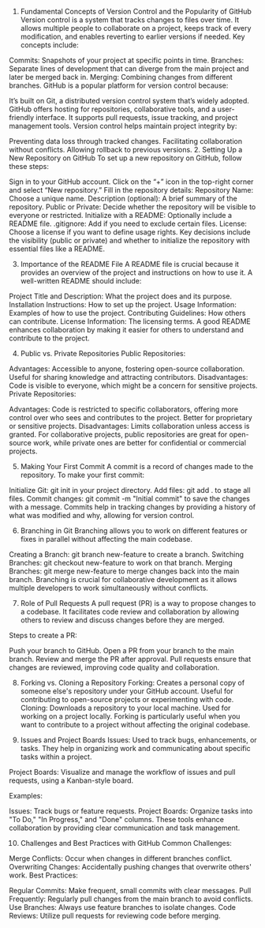 1. Fundamental Concepts of Version Control and the Popularity of GitHub
Version control is a system that tracks changes to files over time. It allows multiple people to collaborate on a project, keeps track of every modification, and enables reverting to earlier versions if needed. Key concepts include:

Commits: Snapshots of your project at specific points in time.
Branches: Separate lines of development that can diverge from the main project and later be merged back in.
Merging: Combining changes from different branches.
GitHub is a popular platform for version control because:

It’s built on Git, a distributed version control system that’s widely adopted.
GitHub offers hosting for repositories, collaborative tools, and a user-friendly interface.
It supports pull requests, issue tracking, and project management tools.
Version control helps maintain project integrity by:

Preventing data loss through tracked changes.
Facilitating collaboration without conflicts.
Allowing rollback to previous versions.
2. Setting Up a New Repository on GitHub
To set up a new repository on GitHub, follow these steps:

Sign in to your GitHub account.
Click on the “+” icon in the top-right corner and select “New repository.”
Fill in the repository details:
Repository Name: Choose a unique name.
Description (optional): A brief summary of the repository.
Public or Private: Decide whether the repository will be visible to everyone or restricted.
Initialize with a README: Optionally include a README file.
.gitignore: Add if you need to exclude certain files.
License: Choose a license if you want to define usage rights.
Key decisions include the visibility (public or private) and whether to initialize the repository with essential files like a README.

3. Importance of the README File
A README file is crucial because it provides an overview of the project and instructions on how to use it. A well-written README should include:

Project Title and Description: What the project does and its purpose.
Installation Instructions: How to set up the project.
Usage Information: Examples of how to use the project.
Contributing Guidelines: How others can contribute.
License Information: The licensing terms.
A good README enhances collaboration by making it easier for others to understand and contribute to the project.

4. Public vs. Private Repositories
Public Repositories:

Advantages:
Accessible to anyone, fostering open-source collaboration.
Useful for sharing knowledge and attracting contributors.
Disadvantages:
Code is visible to everyone, which might be a concern for sensitive projects.
Private Repositories:

Advantages:
Code is restricted to specific collaborators, offering more control over who sees and contributes to the project.
Better for proprietary or sensitive projects.
Disadvantages:
Limits collaboration unless access is granted.
For collaborative projects, public repositories are great for open-source work, while private ones are better for confidential or commercial projects.

5. Making Your First Commit
A commit is a record of changes made to the repository. To make your first commit:

Initialize Git: git init in your project directory.
Add files: git add . to stage all files.
Commit changes: git commit -m "Initial commit" to save the changes with a message.
Commits help in tracking changes by providing a history of what was modified and why, allowing for version control.

6. Branching in Git
Branching allows you to work on different features or fixes in parallel without affecting the main codebase.

Creating a Branch: git branch new-feature to create a branch.
Switching Branches: git checkout new-feature to work on that branch.
Merging Branches: git merge new-feature to merge changes back into the main branch.
Branching is crucial for collaborative development as it allows multiple developers to work simultaneously without conflicts.

7. Role of Pull Requests
A pull request (PR) is a way to propose changes to a codebase. It facilitates code review and collaboration by allowing others to review and discuss changes before they are merged.

Steps to create a PR:

Push your branch to GitHub.
Open a PR from your branch to the main branch.
Review and merge the PR after approval.
Pull requests ensure that changes are reviewed, improving code quality and collaboration.

8. Forking vs. Cloning a Repository
Forking: Creates a personal copy of someone else's repository under your GitHub account. Useful for contributing to open-source projects or experimenting with code.
Cloning: Downloads a repository to your local machine. Used for working on a project locally.
Forking is particularly useful when you want to contribute to a project without affecting the original codebase.

9. Issues and Project Boards
Issues: Used to track bugs, enhancements, or tasks. They help in organizing work and communicating about specific tasks within a project.

Project Boards: Visualize and manage the workflow of issues and pull requests, using a Kanban-style board.

Examples:

Issues: Track bugs or feature requests.
Project Boards: Organize tasks into "To Do," "In Progress," and "Done" columns.
These tools enhance collaboration by providing clear communication and task management.

10. Challenges and Best Practices with GitHub
Common Challenges:

Merge Conflicts: Occur when changes in different branches conflict.
Overwriting Changes: Accidentally pushing changes that overwrite others' work.
Best Practices:

Regular Commits: Make frequent, small commits with clear messages.
Pull Frequently: Regularly pull changes from the main branch to avoid conflicts.
Use Branches: Always use feature branches to isolate changes.
Code Reviews: Utilize pull requests for reviewing code before merging.